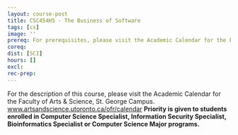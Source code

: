 ```yaml
---
layout: course-post
title: CSC454H5 - The Business of Software
tags: [cs]
image: ''
prereq: For prerequisites, please visit the Academic Calendar for the Faculty of Arts & Science, St. George Campus. www.artsandscience.utoronto.ca/ofr/calendar
coreq: 
dist: [SCI]
hours: []
excl: 
rec-prep: 
---
```


For the description of this course, please visit the Academic Calendar for the Faculty of Arts & Science, St. George Campus. <a target='_blank' href='http://www.artsandscience.utoronto.ca/ofr/calendar'>www.artsandscience.utoronto.ca/ofr/calendar</a> **Priority is given to students enrolled in Computer Science Specialist, Information Security Specialist, Bioinformatics Specialist or Computer Science Major programs.**

